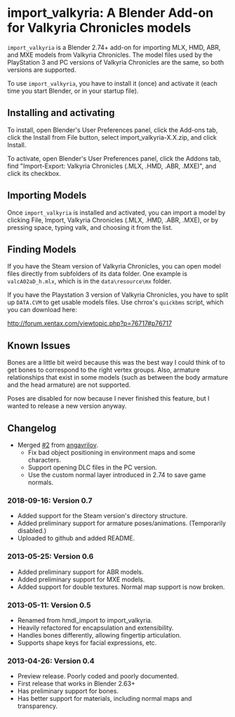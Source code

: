 # import_valkyria: A Blender Add-on for Valkyria Chronicles models

`import_valkyria` is a Blender 2.74+ add-on for importing MLX, HMD, ABR,
and MXE models from Valkyria Chronicles. The model files used by the
PlayStation 3 and PC versions of Valkyria Chronicles are the same, so both
versions are supported.

To use `import_valkyria`, you have to install it (once) and activate it (each
time you start Blender, or in your startup file).

## Installing and activating

To install, open Blender's User Preferences panel, click the Add-ons tab,
click the Install from File button, select import_valkyria-X.X.zip, and click
Install.

To activate, open Blender's User Preferences panel, click the Addons tab,
find "Import-Export: Valkyria Chronicles (.MLX, .HMD, .ABR, .MXE)", and click
its checkbox.

## Importing Models

Once `import_valkyria` is installed and activated, you can import a model by
clicking File, Import, Valkyria Chronicles (.MLX, .HMD, .ABR, .MXE), or by
pressing space, typing valk, and choosing it from the list.

## Finding Models

If you have the Steam version of Valkyria Chronicles, you can open model files
directly from subfolders of its data folder. One example is `valcA02aD_h.mlx`,
which is in the `data\resource\mx` folder.

If you have the Playstation 3 version of Valkyria Chronicles, you have to
split up `DATA.CVM` to get usable models files. Use chrrox's `quickbms`
script, which you can download here:

http://forum.xentax.com/viewtopic.php?p=76717#p76717

## Known Issues

Bones are a little bit weird because this was the best way I could think of to
get bones to correspond to the right vertex groups. Also, armature
relationships that exist in some models (such as between the body armature and
the head armature) are not supported.

Poses are disabled for now because I never finished this feature, but I wanted
to release a new version anyway.

## Changelog

* Merged [#2](https://github.com/gomtuu/import_valkyria/pull/2) from [angavrilov](https://github.com/angavrilov).
  * Fix bad object positioning in environment maps and some characters.
  * Support opening DLC files in the PC version.
  * Use the custom normal layer introduced in 2.74 to save game normals.

### 2018-09-16: Version 0.7

* Added support for the Steam version's directory structure.
* Added preliminary support for armature poses/animations.
    (Temporarily disabled.)
* Uploaded to github and added README.

### 2013-05-25: Version 0.6

* Added preliminary support for ABR models.
* Added preliminary support for MXE models.
* Added support for double textures. Normal map support is now broken.

### 2013-05-11: Version 0.5

* Renamed from hmdl_import to import_valkyria.
* Heavily refactored for encapsulation and extensibility.
* Handles bones differently, allowing fingertip articulation.
* Supports shape keys for facial expressions, etc.

### 2013-04-26: Version 0.4

* Preview release. Poorly coded and poorly documented.
* First release that works in Blender 2.63+
* Has preliminary support for bones.
* Has better support for materials, including normal maps and transparency.
